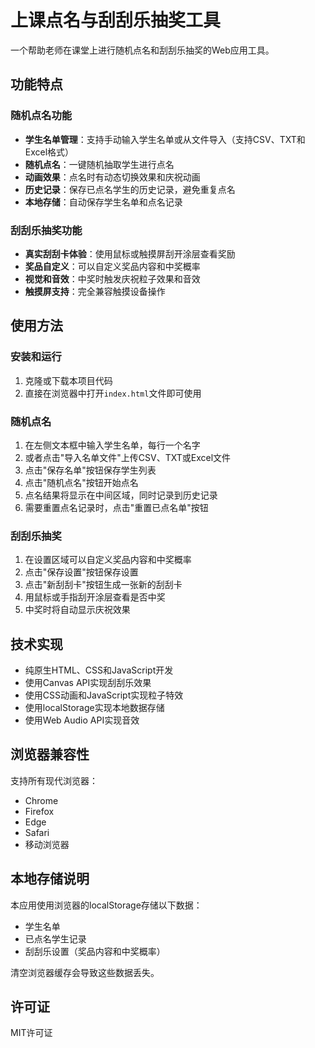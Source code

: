 # 上课点名与刮刮乐抽奖工具

一个帮助老师在课堂上进行随机点名和刮刮乐抽奖的Web应用工具。

## 功能特点

### 随机点名功能

- **学生名单管理**：支持手动输入学生名单或从文件导入（支持CSV、TXT和Excel格式）
- **随机点名**：一键随机抽取学生进行点名
- **动画效果**：点名时有动态切换效果和庆祝动画
- **历史记录**：保存已点名学生的历史记录，避免重复点名
- **本地存储**：自动保存学生名单和点名记录

### 刮刮乐抽奖功能

- **真实刮刮卡体验**：使用鼠标或触摸屏刮开涂层查看奖励
- **奖品自定义**：可以自定义奖品内容和中奖概率
- **视觉和音效**：中奖时触发庆祝粒子效果和音效
- **触摸屏支持**：完全兼容触摸设备操作

## 使用方法

### 安装和运行

1. 克隆或下载本项目代码
2. 直接在浏览器中打开`index.html`文件即可使用

### 随机点名

1. 在左侧文本框中输入学生名单，每行一个名字
2. 或者点击"导入名单文件"上传CSV、TXT或Excel文件
3. 点击"保存名单"按钮保存学生列表
4. 点击"随机点名"按钮开始点名
5. 点名结果将显示在中间区域，同时记录到历史记录
6. 需要重置点名记录时，点击"重置已点名单"按钮

### 刮刮乐抽奖

1. 在设置区域可以自定义奖品内容和中奖概率
2. 点击"保存设置"按钮保存设置
3. 点击"新刮刮卡"按钮生成一张新的刮刮卡
4. 用鼠标或手指刮开涂层查看是否中奖
5. 中奖时将自动显示庆祝效果

## 技术实现

- 纯原生HTML、CSS和JavaScript开发
- 使用Canvas API实现刮刮乐效果
- 使用CSS动画和JavaScript实现粒子特效
- 使用localStorage实现本地数据存储
- 使用Web Audio API实现音效

## 浏览器兼容性

支持所有现代浏览器：
- Chrome
- Firefox
- Edge
- Safari
- 移动浏览器

## 本地存储说明

本应用使用浏览器的localStorage存储以下数据：
- 学生名单
- 已点名学生记录
- 刮刮乐设置（奖品内容和中奖概率）

清空浏览器缓存会导致这些数据丢失。

## 许可证

MIT许可证 